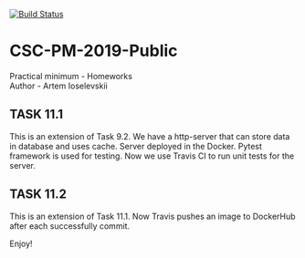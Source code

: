 [![Build Status](https://travis-ci.org/ioart/CSC-PM-2019-Public.svg?branch=master)](https://travis-ci.org/ioart/CSC-PM-2019-Public)

# CSC-PM-2019-Public
Practical minimum - Homeworks  
Author - Artem Ioselevskii

## TASK 11.1
This is an extension of Task 9.2. We have a http-server that can store data in database and uses cache. Server deployed in the Docker. Pytest framework is used for testing. Now we use Travis CI to run unit tests for the server.

## TASK 11.2
This is an extension of Task 11.1. Now Travis pushes an image to DockerHub after each successfully commit.

Enjoy!
